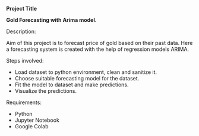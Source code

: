**Project Title**

**Gold Forecasting with Arima model.**

Description:

Aim of this project is to forecast price of gold based on their past data. Here a forecasting system is created with the help of regression models ARIMA.

Steps involved:

* Load dataset to python environment, clean and sanitize it.
* Choose suitable forecasting model for the dataset.
* Fit the model to dataset and make predictions.
* Visualize the predictions.

Requirements:

* Python
* Jupyter Notebook
* Google Colab
